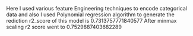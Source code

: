 Here I used various feature Engineering techniques to encode categorical data and also I used Polynomial regression algorithm to generate the rediction r2_score of this model is 0.7313757771840577
After minmax scaling r2 score went to 0.7529887403682289
